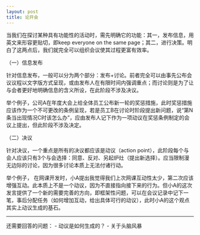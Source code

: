 ```yaml
---
layout: post
title: 论开会
---
```


当我们在探讨某种具有功能性的活动时，需先明确它的功能：其一，发布信息，用英文来形容更贴切，即keep everyone on the same page；其二，进行决策。明白了这两点后，我们就完全可以组织会议使其过程更富有效率。

（一）信息发布

针对信息发布，一般可以分为两个部分：发布+讨论。前者完全可以由事先公布会议议程以文字版方式呈现，或由发布人在有限时间内强调重点；而讨论则是为了让与会者更好地明确信息的含义所设，在此阶段不涉及决议。

举个例子，公司A在年度大会上给全体员工公布新一轮的奖惩措施，此时奖惩措施应该作为一个不可更改的条例呈现，若是员工B在讨论时阶段提出新问题，说“第N条当出现情况C时该怎么办”，应由发布人记下作为一项动议在奖惩条例制定的会议上提出，但此阶段不涉及决定。

（二）决议

针对决议，一个重点是所有的决议都应该是动议（action point），此阶段每个与会人应该只有3个与会选择：同意、反对、另起炉灶（提出新选择）。应当限制漫无边际的讨论，因为很多讨论本质上无法付诸行动。

举个例子， 在网课开发时，小A提出我觉得我们上次网课互动性太少，第二次应该增强互动。此本质上不是一个动议，因为不直接指向接下来的行为。但小A的这次发言提供了一个新的需要完善的方向，即框架性问题，可以在会议记录中记下一笔，事后分配任务（如何增加互动，给出具体可行的动议），此时小A的这个观点其实上动议生成的基石。 

----
还需要回答的问题：
	- 动议是如何生成的？ 
	- 关于头脑风暴
